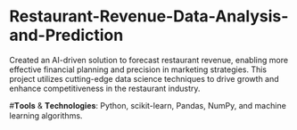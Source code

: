 # Restaurant-Revenue-Data-Analysis-and-Prediction

Created an AI-driven solution to forecast restaurant revenue, enabling more effective financial planning and precision in marketing strategies. This project utilizes cutting-edge data science techniques to drive growth and enhance competitiveness in the restaurant industry.

#𝐓𝐨𝐨𝐥𝐬 & 𝐓𝐞𝐜𝐡𝐧𝐨𝐥𝐨𝐠𝐢𝐞𝐬: Python, scikit-learn, Pandas, NumPy, and machine learning algorithms.
